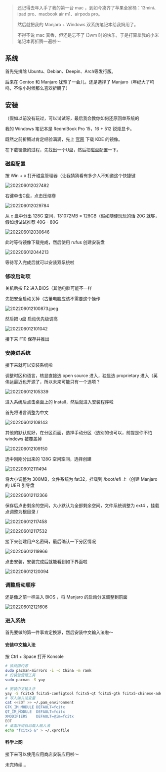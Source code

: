 > 还记得去年入手了我的第一台 mac ，到如今凑齐了苹果全家桶：13mini、ipad pro、macbook air m1、airpods pro。
>
> 然后就把我的 Manjaro + Windows 双系统笔记本给我妈用了。
>
> 不得不说 mac 真香，但还是忘不了 i3wm 时的快乐，于是打算拿我的小米笔记本再折腾一遍啦～

## 系统

首先先排除 Ubuntu、Debian、Deepin、Arch等发行版。

后来在 Gentoo 和 Manjaro 犹豫了一会儿，还是选择了 Manjaro（年纪大了呜呜，不像小时候那么喜欢折腾了）

## 安装

（假如以前没有玩过，可以试试呀，最后我会教你如何还原回单系统的

我的 Windows 笔记本是 RedmiBook Pro 15，16 + 512 锐炬显卡。

既然之前折腾过肯定经验满满，先上 [官网](https://manjaro.org/download/) 下载 KDE 的镜像。

在下载镜像的过程，先找出一个U盘，然后把磁盘配置一下。

### 磁盘配置

按 Win + x 打开磁盘管理器（让我猜猜看有多少人不知道这个快捷键

![202206012027482](https://img-1257284600.cos.ap-beijing.myqcloud.com/2022/202206012027482.jpeg)

右键单击C盘，点击压缩卷

![202206012029784](https://img-1257284600.cos.ap-beijing.myqcloud.com/2022/202206012029784.jpeg)

从 c 盘中分出 128G 空间，131072MB = 128GB（假如随便玩玩的话 20G 就够，假如想试试推荐 40G - 80G

![202206012030646](https://img-1257284600.cos.ap-beijing.myqcloud.com/2022/202206012030646.jpeg)

此时等待镜像下载完成，然后使用 rufus 创建安装盘

![202206012044213](https://img-1257284600.cos.ap-beijing.myqcloud.com/2022/202206012044213.jpeg)

等待写入完成后就可以安装双系统啦

### 修改启动项

关机后按 F2 进入BIOS（其他电脑可能不一样

先把安全启动关掉（古董电脑应该不需要这个操作

![202206012100873.jpeg](https://img-1257284600.cos.ap-beijing.myqcloud.com/2022/202206012100873.jpeg)

然后把 u盘 启动优先级调高

![202206012101042](https://img-1257284600.cos.ap-beijing.myqcloud.com/2022/202206012101042.jpeg)

接下来 F10 保存并推出

### 安装进系统

接下来就可以安装系统啦

调整时区和语言，核显直接选 open source 进入，独显选 proprietary 进入（英伟达最近也开源了，所以未来可能只有一个选项？

![202206012105339](https://img-1257284600.cos.ap-beijing.myqcloud.com/2022/202206012105339.jpeg)

进入系统后点击桌面上的 Install，然后就进入安装程序啦

首先将语言调整为中文

![202206012108143](https://img-1257284600.cos.ap-beijing.myqcloud.com/2022/202206012108143.jpeg)

其他的默认就好，在分区页面，选择手动分区（选别的也可以，前提是你不怕 windows 被覆盖掉

![202206012109150](https://img-1257284600.cos.ap-beijing.myqcloud.com/2022/202206012109150.jpeg)

选中刚刚分出来的 128G 空闲空间，选择创建

![202206012111494](https://img-1257284600.cos.ap-beijing.myqcloud.com/2022/202206012111494.jpeg)

将大小调整为 300MB，文件系统为 fat32，挂载到 /boot/efi 上（创建 Manjaro 的 UEFI 引导盘

![202206012112366](https://img-1257284600.cos.ap-beijing.myqcloud.com/2022/202206012112366.jpeg)

保存后点击剩余的空间，大小默认为全部剩余空间，文件系统调整为 ext4 ，挂载点调整为根目录 /

![202206012117458](https://img-1257284600.cos.ap-beijing.myqcloud.com/2022/202206012117458.jpeg)

![202206012117532](https://img-1257284600.cos.ap-beijing.myqcloud.com/2022/202206012117532.jpeg)

接下来创建用户名密码，最后确认一下分区情况

![202206012119966](https://img-1257284600.cos.ap-beijing.myqcloud.com/2022/202206012119966.jpeg)

点击安装，安装完成后就能看到如下界面啦

![202206012120094](https://img-1257284600.cos.ap-beijing.myqcloud.com/2022/202206012120094.jpeg)

### 调整启动顺序

还是像之前一样进入 BIOS ，将 Manjaro 的启动分区调整到前面

![202206012121606](https://img-1257284600.cos.ap-beijing.myqcloud.com/2022/202206012121606.jpeg)

### 进入系统

首先要做的第一件事肯定换源，然后安装中文输入法啦～

#### 安装中文输入法

按 Ctrl + Space 打开 Konsole

```bash
# 换成国内源
sudo pacman-mirrors -i -c China -m rank
# 安装包管理工具
sudo pacman -S yay

# 安装中文输入法
yay -S fcitx5 fcitx5-configtool fcitx5-qt fcitx5-gtk fcitx5-chinese-addons fcitx5-material-color
# 写入输入法变量
cat <<EOT >> ~/.pam_environment
GTK_IM_MODULE DEFAULT=fcitx
QT_IM_MODULE  DEFAULT=fcitx
XMODIFIERS    DEFAULT=@im=fcitx
EOT
# 桌面环境自动载入输入法
echo "fcitx5 &" > ~/.xprofile
```

#### 科学上网

接下来可以使用应用商店安装应用啦～

未完待续...
